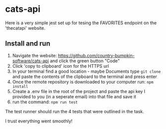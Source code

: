 # cats-api

Here is a very simple jest set up for tesing the FAVORITES endpoint on the 'thecatapi' website.

## Install and run

1. Navigate the website: https://github.com/country-bumpkin-software/cats-api and click the green button "Code"
2. Click 'copy to clipboard' icon for the HTTPS url
3. In your terminal find a good location - maybe Documents type ```git clone ``` and paste the contents of the clipboard to the terminal and press enter 
4. Once the remote repository is downloaded to your computer run: ```npm install```
5. Create a .env file in the root of the project and paste the api key I provided to you (in a seperate email) into that file and save it
6. run the command: ```npm run test```

The test runner should run the 4 tests that were outlined in the task.

I trust everything went smoothly!
